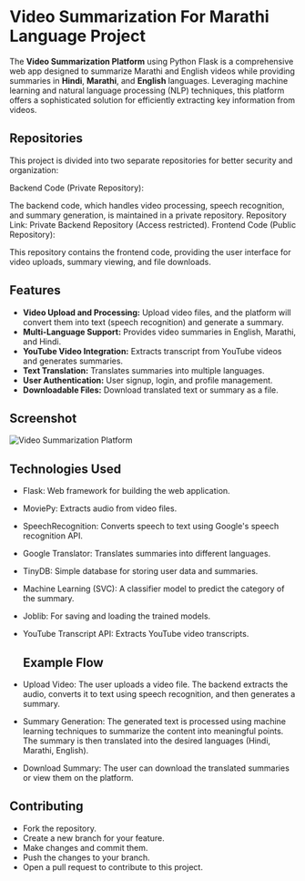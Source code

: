 # Video Summarization For Marathi Language Project

The **Video Summarization Platform** using Python Flask is a comprehensive web app designed to summarize Marathi and English videos while providing summaries in **Hindi**, **Marathi**, and **English** languages. Leveraging machine learning and natural language processing (NLP) techniques, this platform offers a sophisticated solution for efficiently extracting key information from videos.

## Repositories
This project is divided into two separate repositories for better security and organization:

Backend Code (Private Repository):

The backend code, which handles video processing, speech recognition, and summary generation, is maintained in a private repository.
Repository Link: Private Backend Repository (Access restricted).
Frontend Code (Public Repository):

This repository contains the frontend code, providing the user interface for video uploads, summary viewing, and file downloads.

## Features

- **Video Upload and Processing:** Upload video files, and the platform will convert them into text (speech recognition) and generate a summary.
- **Multi-Language Support:**  Provides video summaries in English, Marathi, and Hindi.
- **YouTube Video Integration:** Extracts transcript from YouTube videos and generates summaries.
- **Text Translation:** Translates summaries into multiple languages.
- **User Authentication:** User signup, login, and profile management.
- **Downloadable Files:** Download translated text or summary as a file.

## Screenshot

![Video Summarization Platform](Assets_results)

## Technologies Used
- Flask: Web framework for building the web application.
- MoviePy: Extracts audio from video files.
- SpeechRecognition: Converts speech to text using Google's speech recognition API.
- Google Translator: Translates summaries into different languages.
- TinyDB: Simple database for storing user data and summaries.
- Machine Learning (SVC): A classifier model to predict the category of the summary.
- Joblib: For saving and loading the trained models.
- YouTube Transcript API: Extracts YouTube video transcripts.

  ## Example Flow
- Upload Video: The user uploads a video file. The backend extracts the audio, converts it to text using speech recognition, and then generates a summary.
- Summary Generation: The generated text is processed using machine learning techniques to summarize the content into meaningful points. The summary is then translated into the desired languages (Hindi, Marathi, English).
- Download Summary: The user can download the translated summaries or view them on the platform.

## Contributing
- Fork the repository.
- Create a new branch for your feature.
- Make changes and commit them.
- Push the changes to your branch.
- Open a pull request to contribute to this project.
